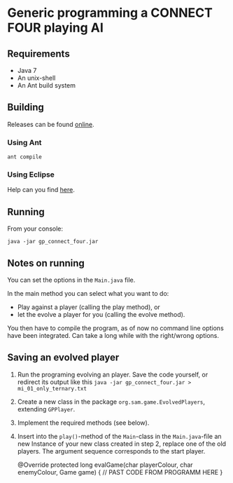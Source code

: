 # Generic programming a CONNECT FOUR playing AI

## Requirements

* Java 7
* An unix-shell
* An Ant build system

## Building

Releases can be found [online](https://github.com/samuelsmal/gp_connect_four_java/releases).

### Using Ant

    ant compile

### Using Eclipse

Help can you find [here](http://stackoverflow.com/questions/17768845/exporting-usable-jar-files-from-github-project).

## Running

From your console:

    java -jar gp_connect_four.jar

## Notes on running

You can set the options in the `Main.java` file.

In the  main method you can select what you want to do:

* Play against a player (calling the  play method), or
* let the evolve a player for you (calling the  evolve method).

You then have to compile the program, as of now no command line options have been integrated.
Can take a long while with the right/wrong options.

## Saving an evolved player

1. Run the programing evolving an player. Save the code yourself, or redirect its output like this `java -jar gp_connect_four.jar > mi_01_only_ternary.txt`
1. Create a new class in the package `org.sam.game.EvolvedPlayers`, extending `GPPlayer`.
2. Implement the required methods (see below).
3. Insert into the `play()`-method of the `Main`-class in the `Main.java`-file an new Instance of your new class created in step 2, replace one of the old players. The argument sequence corresponds to the start player.


    @Override
    protected long evalGame(char playerColour, char enemyColour, Game game) {
      // PAST CODE FROM PROGRAMM HERE
    }
